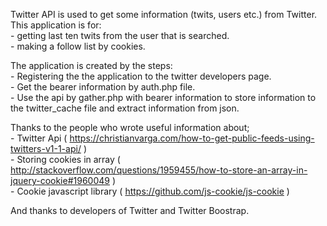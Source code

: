 Twitter API is used to get some information (twits, users etc.) from Twitter.
<br>
This application is for:<br>
    - getting last ten twits from the user that is searched.<br>
    - making a follow list by cookies.<br>

The application is created by the steps:<br>
    - Registering the the application to the twitter developers page.<br>
    - Get the bearer information by auth.php file.<br>
    - Use the api by gather.php with bearer information to store information to the twitter_cache file and extract information from json.<br>
    
Thanks to the people who wrote useful information about;<br>
    - Twitter Api ( https://christianvarga.com/how-to-get-public-feeds-using-twitters-v1-1-api/ )<br>
    - Storing cookies in array ( http://stackoverflow.com/questions/1959455/how-to-store-an-array-in-jquery-cookie#1960049 )<br>
    - Cookie javascript library ( https://github.com/js-cookie/js-cookie )<br>
    
And thanks to developers of Twitter and Twitter Boostrap.
